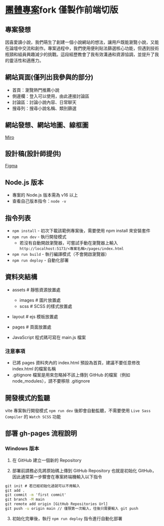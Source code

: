 [團體專案](https://github.com/Think-up-together/frontend)fork
僅製作前端切版
=======
## 專案發想
因喜愛讀小說，我們萌生了創建一個小說網站的想法，讓用戶既能瀏覽小說，又能在論壇中交流和創作。專案過程中，我們使用便利貼法篩選核心功能，但遇到技術瓶頸和組員興趣減少的挑戰。這段經歷教會了我有效溝通和資源協調，並提升了我的靈活性和適應力。

## 網站頁面(僅列出我參與的部分)
- 首頁：瀏覽熱門推薦小說
- 側邊欄：登入可以使用，由此連接討論區
- 討論區：討論小說內容、日常聊天
- 搜尋列：搜尋小說名稱、類別篩選

## 網站發想、網站地圖、線框圖
[Miro](https://miro.com/app/board/uXjVMk6RQZs=/?share_link_id=384627469277)

## 設計稿(設計師提供)
[Figma](https://www.figma.com/design/y57BjO8K7NJXLGuNjuQCU7/%2315---%E5%85%B1%E7%AD%86%E5%B0%8F%E8%AA%AA%E5%B9%B3%E5%8F%B0-Think-Up-Together?node-id=0-1)

## Node.js 版本
  - 專案的 Node.js 版本需為 v16 以上
  - 查看自己版本指令：`node -v`


## 指令列表
- `npm install` - 初次下載該範例專案後，需要使用 npm install 來安裝套件
- `npm run dev` - 執行開發模式
  - 若沒有自動開啟瀏覽器，可嘗試手動在瀏覽器上輸入
    `http://localhost:5173/<專案名稱>/pages/index.html`
- `npm run build` - 執行編譯模式（不會開啟瀏覽器）
- `npm run deploy` - 自動化部署

## 資料夾結構
  - assets # 靜態資源放置處
    - images # 圖片放置處
    - scss # SCSS 的樣式放置處

  - layout # ejs 模板放置處
  - pages # 頁面放置處

- JavaScript 程式碼可寫在 main.js 檔案

### 注意事項
- 已將 pages 資料夾內的 index.html 預設為首頁，建議不要任意修改 index.html 的檔案名稱
- .gitignore 檔案是用來忽略掉不該上傳到 GitHub 的檔案（例如 node_modules），請不要移除 .gitignore

## 開發模式的監聽
vite 專案執行開發模式 `npm run dev` 後即會自動監聽，不需要使用 `Live Sass Compiler` 的 `Watch SCSS` 功能


## 部署 gh-pages 流程說明
### Windows 版本
1. 在 GitHub 建立一個新的 Repository

2. 部署前請務必先將原始碼上傳到 GitHub Repository 也就是初始化 GitHub，因此通常第一步驟會在專案終端機輸入以下指令
```cmd
git init # 若已經初始化過就可以不用輸入
git add .
git commit -m 'first commit'
git branch -M main
git remote add origin [GitHub Repositories Url]
git push -u origin main // 僅限第一次輸入，往後只需要輸入 git push
```

3. 初始化完畢後，執行 `npm run deploy` 指令進行自動化部署
